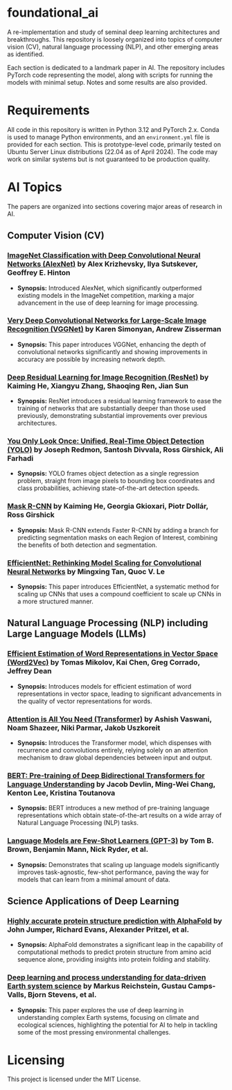 # foundational_ai
A re-implementation and study of seminal deep learning architectures and breakthroughs. This repository is loosely 
organized into topics of computer vision (CV), natural language processing (NLP), and other emerging areas as identified.

Each section is dedicated to a landmark paper in AI. The repository includes PyTorch code representing the model, along 
with scripts for running the models with minimal setup. Notes and some results are also provided.

# Requirements
All code in this repository is written in Python 3.12 and PyTorch 2.x. Conda is used to manage Python environments, 
and an `environment.yml` file is provided for each section. This is prototype-level code, primarily tested on Ubuntu 
Server Linux distributions (22.04 as of April 2024). The code may work on similar systems but is not guaranteed to 
be production quality.

# AI Topics
The papers are organized into sections covering major areas of research in AI.

## Computer Vision (CV)
### [ImageNet Classification with Deep Convolutional Neural Networks (AlexNet)](https://proceedings.neurips.cc/paper_files/paper/2012/file/c399862d3b9d6b76c8436e924a68c45b-Paper.pdf) by Alex Krizhevsky, Ilya Sutskever, Geoffrey E. Hinton
- **Synopsis:** Introduced AlexNet, which significantly outperformed existing models in the ImageNet competition, marking a major advancement in the use of deep learning for image processing.

### [Very Deep Convolutional Networks for Large-Scale Image Recognition (VGGNet)](https://arxiv.org/abs/1409.1556) by Karen Simonyan, Andrew Zisserman
- **Synopsis:** This paper introduces VGGNet, enhancing the depth of convolutional networks significantly and showing improvements in accuracy are possible by increasing network depth.

### [Deep Residual Learning for Image Recognition (ResNet)](https://arxiv.org/abs/1512.03385) by Kaiming He, Xiangyu Zhang, Shaoqing Ren, Jian Sun
- **Synopsis:** ResNet introduces a residual learning framework to ease the training of networks that are substantially deeper than those used previously, demonstrating substantial improvements over previous architectures.

### [You Only Look Once: Unified, Real-Time Object Detection (YOLO)](https://arxiv.org/abs/1506.02640) by Joseph Redmon, Santosh Divvala, Ross Girshick, Ali Farhadi
- **Synopsis:** YOLO frames object detection as a single regression problem, straight from image pixels to bounding box coordinates and class probabilities, achieving state-of-the-art detection speeds.

### [Mask R-CNN](https://arxiv.org/abs/1703.06870) by Kaiming He, Georgia Gkioxari, Piotr Dollár, Ross Girshick
- **Synopsis:** Mask R-CNN extends Faster R-CNN by adding a branch for predicting segmentation masks on each Region of Interest, combining the benefits of both detection and segmentation.

### [EfficientNet: Rethinking Model Scaling for Convolutional Neural Networks](https://arxiv.org/abs/1905.11946) by Mingxing Tan, Quoc V. Le
- **Synopsis:** This paper introduces EfficientNet, a systematic method for scaling up CNNs that uses a compound coefficient to scale up CNNs in a more structured manner.

## Natural Language Processing (NLP) including Large Language Models (LLMs)
### [Efficient Estimation of Word Representations in Vector Space (Word2Vec)](https://arxiv.org/abs/1301.3781) by Tomas Mikolov, Kai Chen, Greg Corrado, Jeffrey Dean
- **Synopsis:** Introduces models for efficient estimation of word representations in vector space, leading to significant advancements in the quality of vector representations for words.

### [Attention is All You Need (Transformer)](https://arxiv.org/abs/1706.03762) by Ashish Vaswani, Noam Shazeer, Niki Parmar, Jakob Uszkoreit
- **Synopsis:** Introduces the Transformer model, which dispenses with recurrence and convolutions entirely, relying solely on an attention mechanism to draw global dependencies between input and output.

### [BERT: Pre-training of Deep Bidirectional Transformers for Language Understanding](https://arxiv.org/abs/1810.04805) by Jacob Devlin, Ming-Wei Chang, Kenton Lee, Kristina Toutanova
- **Synopsis:** BERT introduces a new method of pre-training language representations which obtain state-of-the-art results on a wide array of Natural Language Processing (NLP) tasks.

### [Language Models are Few-Shot Learners (GPT-3)](https://arxiv.org/abs/2005.14165) by Tom B. Brown, Benjamin Mann, Nick Ryder, et al.
- **Synopsis:** Demonstrates that scaling up language models significantly improves task-agnostic, few-shot performance, paving the way for models that can learn from a minimal amount of data.

## Science Applications of Deep Learning
### [Highly accurate protein structure prediction with AlphaFold](https://www.nature.com/articles/s41586-021-03819-2) by John Jumper, Richard Evans, Alexander Pritzel, et al.
- **Synopsis:** AlphaFold demonstrates a significant leap in the capability of computational methods to predict protein structure from amino acid sequence alone, providing insights into protein folding and stability.

### [Deep learning and process understanding for data-driven Earth system science](https://www.nature.com/articles/s41586-019-0912-1) by Markus Reichstein, Gustau Camps-Valls, Bjorn Stevens, et al.
- **Synopsis:** This paper explores the use of deep learning in understanding complex Earth systems, focusing on climate and ecological sciences, highlighting the potential for AI to help in tackling some of the most pressing environmental challenges.

# Licensing
This project is licensed under the MIT License.

